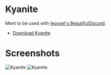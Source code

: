 # Kyanite

Ment to be used with [leovoel's BeautifulDiscord](https://github.com/leovoel/BeautifulDiscord).

- [Download Kyanite](https://github.com/Andris0/Kyanite/releases/download/v1.1.1/Kyanite.css)

# Screenshots

![Kyanite](https://i.imgur.com/qPeryFu.png)
![Kyanite](https://i.imgur.com/diWyFjT.png)
